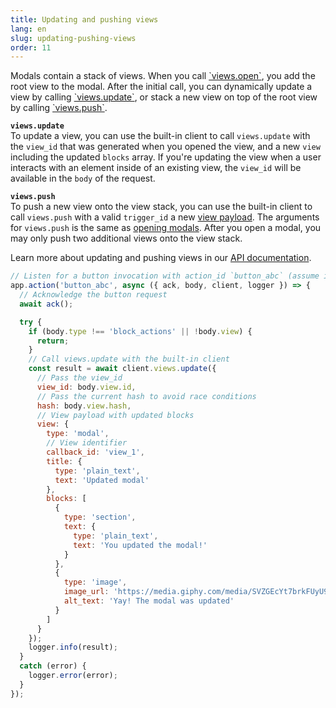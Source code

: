 ```yaml
---
title: Updating and pushing views
lang: en
slug: updating-pushing-views
order: 11
---
```


<div class="section-content">
Modals contain a stack of views. When you call <a href="https://api.slack.com/methods/views.open">`views.open`</a>, you add the root view to the modal. After the initial call, you can dynamically update a view by calling <a href="https://api.slack.com/methods/views.update">`views.update`</a>, or stack a new view on top of the root view by calling <a href="https://api.slack.com/methods/views.push">`views.push`</a>.

<strong><code>views.update</code></strong><br>
To update a view, you can use the built-in client to call <code>views.update</code> with the <code>view_id</code> that was generated when you opened the view, and a new <code>view</code> including the updated <code>blocks</code> array. If you're updating the view when a user interacts with an element inside of an existing view, the <code>view_id</code> will be available in the <code>body</code> of the request.

<strong><code>views.push</code></strong><br>
To push a new view onto the view stack, you can use the built-in client to call <code>views.push</code> with a valid <code>trigger_id</code> a new <a href="https://api.slack.com/reference/block-kit/views">view payload</a>. The arguments for `views.push` is the same as <a href="#creating-modals">opening modals</a>. After you open a modal, you may only push two additional views onto the view stack.

Learn more about updating and pushing views in our <a href="https://api.slack.com/surfaces/modals/using#modifying">API documentation</a>.
</div>

```javascript
// Listen for a button invocation with action_id `button_abc` (assume it's inside of a modal)
app.action('button_abc', async ({ ack, body, client, logger }) => {
  // Acknowledge the button request
  await ack();

  try {
    if (body.type !== 'block_actions' || !body.view) {
      return;
    }
    // Call views.update with the built-in client
    const result = await client.views.update({
      // Pass the view_id
      view_id: body.view.id,
      // Pass the current hash to avoid race conditions
      hash: body.view.hash,
      // View payload with updated blocks
      view: {
        type: 'modal',
        // View identifier
        callback_id: 'view_1',
        title: {
          type: 'plain_text',
          text: 'Updated modal'
        },
        blocks: [
          {
            type: 'section',
            text: {
              type: 'plain_text',
              text: 'You updated the modal!'
            }
          },
          {
            type: 'image',
            image_url: 'https://media.giphy.com/media/SVZGEcYt7brkFUyU90/giphy.gif',
            alt_text: 'Yay! The modal was updated'
          }
        ]
      }
    });
    logger.info(result);
  }
  catch (error) {
    logger.error(error);
  }
});
```
